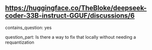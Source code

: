 ## https://huggingface.co/TheBloke/deepseek-coder-33B-instruct-GGUF/discussions/6

contains_question: yes

question_part: Is there a way to fix that locally without needing a requantization